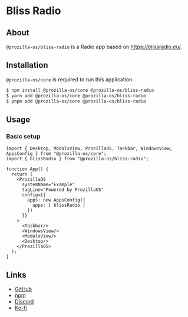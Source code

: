 # Bliss Radio

## About 

`@prozilla-os/bliss-radio` is a Radio app based on https://blissradio.eu/.

## Installation

`@prozilla-os/core` is required to run this application.

```sh
$ npm install @prozilla-os/core @prozilla-os/bliss-radio
$ yarn add @prozilla-os/core @prozilla-os/bliss-radio
$ pnpm add @prozilla-os/core @prozilla-os/bliss-radio
```

## Usage

### Basic setup

```tsx
import { Desktop, ModalsView, ProzillaOS, Taskbar, WindowsView, AppsConfig } from "@prozilla-os/core";
import { blissRadio } from "@prozilla-os/bliss-radio";

function App() {
  return (
    <ProzillaOS
      systemName="Example"
      tagLine="Powered by ProzillaOS"
      config={{
        apps: new AppsConfig({
          apps: [ blissRadio ]
        })
      }}
    >
      <Taskbar/>
      <WindowsView/>
      <ModalsView/>
      <Desktop/>
    </ProzillaOS>
  );
}
```

## Links

- [GitHub][github]
- [npm][npm]
- [Discord][discord]
- [Ko-fi][ko-fi]

[github]: https://github.com/prozilla-os/ProzillaOS/tree/main/packages/apps/calculator
[npm]: https://www.npmjs.com/package/@prozilla-os/bliss-radio
[discord]: https://discord.gg/JwbyQP4tdz
[ko-fi]: https://ko-fi.com/prozilla